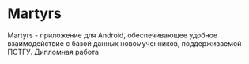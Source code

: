 # Martyrs
Martyrs - приложение для Android, обеспечивающее удобное взаимодействие с базой данных новомученников, поддерживаемой ПСТГУ. Дипломная работа
